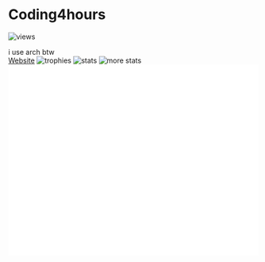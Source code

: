 <!--# HORRAY MY GITHUB ACTIONS ARE BACK!!!! 8/24/2024 9:55 AM PST-->
# Coding4hours

![views](https://komarev.com/ghpvc/?username=Coding4Hours)

i use arch btw
<br/>
[Website](https://coding4hours.is-a.dev)
![trophies](https://github-profile-trophy.vercel.app/?username=coding4hours&no-frame=true&row=1&&margin-w=20&no-bg=true)
![stats](https://github-readme-stats.vercel.app/api?username=Coding4hours&show_icons=true&hide_border=false&show_owner=true&theme=rose_pine)
![more stats](https://github-readme-streak-stats.herokuapp.com/?user=Coding4hours&theme=rose_pine&hide_border=true)
![metrics](/github-metrics.svg)

